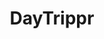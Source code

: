 ---
title: DayTrippr

challenge: 

desc: A javascript bsaed comic generator app - to help people tell their stories and share them. Designed and built by [Nithin Davis](https://www.behance.net/nithindavis) and I. You can access the [source code on github](https://github.com/kaizer1v/Daytrippr)

link: https://kaizer1v.github.io/Daytrippr

tags: [Javascript, UI Design]

thumbnail: screenshot_daytrippr.png

carousel_images: []
---